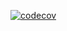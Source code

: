 [![codecov](https://codecov.io/gh/miz14/Test/branch/Vlad/graph/badge.svg?token=Y3K8ZKZupw)](https://codecov.io/gh/miz14/Test)
